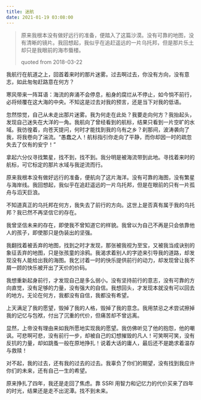 ```yaml
---
title: 迷航
date: 2021-01-19 03:08:00
---
```


> 原来我根本没有做好远行的准备，便踏入了这篇沙漠。没有可靠的地图，没有清晰的镜片。我回想起，我似乎在追赶遥远的一片乌托邦，但是那片乐土却只是我眼前的海市蜃楼。
>
> quoted from 2018-03-22

我航行在航道之上，回首着来时的那片迷雾。过去啊过去，你没有方向，没有意志，如此匆匆赶路意在何方？

寒风带来一阵耳语：海流的奔涌不会停息，船身的腐烂从不停止，如今惝不前行，必将倾覆在这大海的中央。不知这是过去对我的预言，还是当下对我的低语。

忽然惊觉，自己从未走出那片迷雾。我为何走在此处？我要走向何方？我抬起头，发现自己迷失在大洋的一角。我航向了曾经看到的航标，结果只看到一片空旷的水域。我彷徨着，向苍天提问，何时才能找到我的乌有之乡？刹那间，波涛袭向了我，将我卷向了湍流。“愚蠢之人！航标指引你走向了平静，而你却因一时的疏忽失去了仅有的安宁！”

拿起六分仪寻找繁星，找不到，找不到。我分明是被海流带到此地。寻找着来时的航标，可它标定的那片水域与我逆流而行。

原来我根本没有做好远行的准备，便航向了这片海洋。没有可靠的海图，没有繁星与海岸线。我回想起，我似乎在追赶遥远的一片乌托邦，但是在眼前的只有一片孤舟与滔天巨浪。

不知道真正的乌托邦在何方，我失去了前行的方向。这世上是否真有属于我的乌托邦？我已然不再坚信它的存在。

我曾坚信未来的存在，即使我不曾知道它的样貌。我曾以为自己不再是只会依靠他人的孩子，即使那只是伪装出的坚强。

我翻找着被丢弃的地图，找到之时才发现，那张被我视为至宝，又被我当成诀别的象征丢弃的地图，只是张孩童的涂鸦。我渴求着别人的字迹来引导我的道路，却发现没有人能给出我的海图。我乞讨着一时的快乐提供前行的动力，却发现曾让我不屑一顾的快乐被开出了天价的价码。

我想重新起身前行，才发现自己是多么弱小。没有坚持前行的意志，没有可靠的方向直觉，没有足够的力量，没有强大的自信。我想回头，才发现本就没有可以回去的地方。无论在何方，我都没有自信，我都没有希望。

上天满足了我的愿望，毁掉了我的人格，毁掉了我的意念。我用禁忌之术尝试擦掉我的记忆与包袱，付出了沉重的代价，但痛苦却不曾远离。

显然，上帝没有理由来如我所愿地实现我的愿望。我仿佛听见了他的抱怨，他的嘲讽。可悲啊可悲，没有前行一步，却被自己的幻想摧毁的凡人！可笑啊可笑，没有反抗的力量，却如跳蚤一般在原地挣扎！说着大话的庸人，最后还不是跪求着温存与救赎！

对不起，我的过去，还有我的过去的过去。我辜负了你们的期望，没有找到我应许你们的未来，还有自己一生的希望。

原来挣扎了四年，我还是走回了焦虑。靠 SSRI 用智力和记忆力的代价买来了四年的时光，结果还是走不出泥潭。找不到未来。
